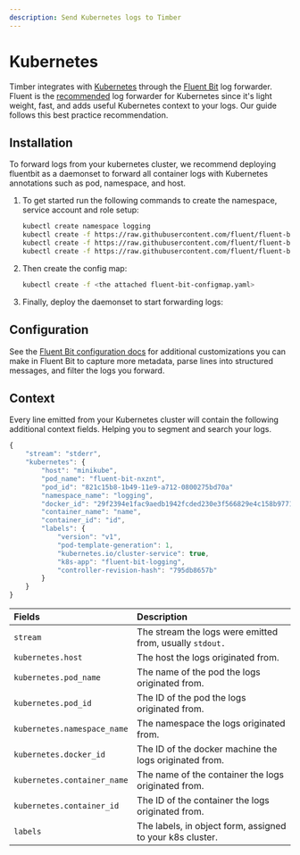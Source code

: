 ```yaml
---
description: Send Kubernetes logs to Timber
---
```


# Kubernetes

Timber integrates with [Kubernetes](https://kubernetes.io/) through the [Fluent Bit](fluent-bit.md) log forwarder. Fluent is the [recommended](https://kubernetes.io/docs/concepts/cluster-administration/logging/) log forwarder for Kubernetes since it's light weight, fast, and adds useful Kubernetes context to your logs. Our guide follows this best practice recommendation.

## Installation

To forward logs from your kubernetes cluster, we recommend deploying fluentbit as a daemonset to forward all container logs with Kubernetes annotations such as pod, namespace, and host.

1. To get started run the following commands to create the namespace, service account and role setup:  


   ```bash
   kubectl create namespace logging
   kubectl create -f https://raw.githubusercontent.com/fluent/fluent-bit-kubernetes-logging/master/fluent-bit-service-account.yaml
   kubectl create -f https://raw.githubusercontent.com/fluent/fluent-bit-kubernetes-logging/master/fluent-bit-role.yaml
   kubectl create -f https://raw.githubusercontent.com/fluent/fluent-bit-kubernetes-logging/master/fluent-bit-role-binding.yaml
   ```

2. Then create the config map:  


   ```bash
   kubectl create -f <the attached fluent-bit-configmap.yaml>
   ```

3. Finally, deploy the daemonset to start forwarding logs:



## Configuration

See the [Fluent Bit configuration docs](https://docs.fluentbit.io/manual/configuration/file) for additional customizations you can make in Fluent Bit to capture more metadata, parse lines into structured messages, and filter the logs you forward.

## Context

Every line emitted from your Kubernetes cluster will contain the following additional context fields. Helping you to segment and search your logs.

```javascript
{
    "stream": "stderr",
    "kubernetes": {
        "host": "minikube",
        "pod_name": "fluent-bit-nxznt",
        "pod_id": "821c15b8-1b49-11e9-a712-0800275bd70a"
        "namespace_name": "logging",
        "docker_id": "29f2394e1fac9aedb1942fcded230e3f566829e4c158b97713744b2826a4691d",
        "container_name": "name",
        "container_id": "id",
        "labels": {
            "version": "v1",
            "pod-template-generation": 1,
            "kubernetes.io/cluster-service": true,
            "k8s-app": "fluent-bit-logging",
            "controller-revision-hash": "795db8657b"
        }
    }
}
```

| Fields | Description |
| :--- | :--- |
| `stream` | The stream the logs were emitted from, usually `stdout.` |
| `kubernetes.host` | The host the logs originated from. |
| `kubernetes.pod_name` | The name of the pod the logs originated from. |
| `kubernetes.pod_id` | The ID of the pod the logs originated from. |
| `kubernetes.namespace_name` | The namespace the logs originated from. |
| `kubernetes.docker_id` | The ID of the docker machine the logs originated from. |
| `kubernetes.container_name` | The name of the container the logs originated from. |
| `kubernetes.container_id` | The ID of the container the logs originated from. |
| `labels` | The labels, in object form, assigned to your k8s cluster. |

